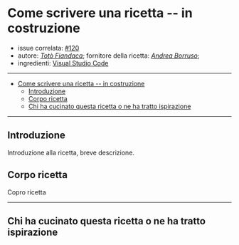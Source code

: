 # Come scrivere una ricetta -- in costruzione

- issue correlata: [#120](https://github.com/opendatasicilia/tansignari/issues/120)
- autore: _[Totò Fiandaca](https://twitter.com/totofiandaca?lang=it)_; fornitore della ricetta: *[Andrea Borruso](https://twitter.com/aborruso?lang=it)*;
- ingredienti: [Visual Studio Code](https://code.visualstudio.com/)
  
---

<!-- TOC -->

- [Come scrivere una ricetta -- in costruzione](#come-scrivere-una-ricetta----in-costruzione)
  - [Introduzione](#introduzione)
  - [Corpo ricetta](#corpo-ricetta)
  - [Chi ha cucinato questa ricetta o ne ha tratto ispirazione](#chi-ha-cucinato-questa-ricetta-o-ne-ha-tratto-ispirazione)

<!-- /TOC -->

---

## Introduzione

Introduzione alla ricetta, breve descrizione.

## Corpo ricetta

Copro ricetta

---

## Chi ha cucinato questa ricetta o ne ha tratto ispirazione
